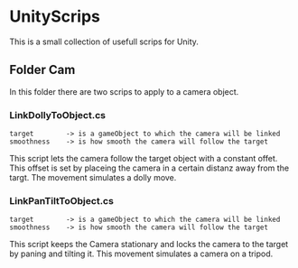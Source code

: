 # UnityScrips

This is a small collection of usefull scrips for Unity.

## Folder Cam
In this folder there are two scrips to apply to a camera object. 

### LinkDollyToObject.cs
```
target        -> is a gameObject to which the camera will be linked
smoothness    -> is how smooth the camera will follow the target
```
This script lets the camera follow the target object with a constant offet. This offset is set by placeing the camera in a certain distanz away from the targt.
The movement simulates a dolly move. 

### LinkPanTiltToObject.cs
```
target        -> is a gameObject to which the camera will be linked
smoothness    -> is how smooth the camera will follow the target
```
This script keeps the Camera stationary and locks the camera to the target by paning and tilting it. This movement simulates a camera on a tripod. 

